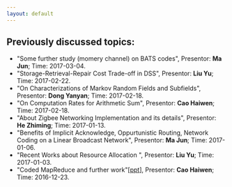 ```yaml
---
layout: default
---
```


## Previously discussed topics:

- "Some further study (momery channel) on BATS codes", Presentor: **Ma Jun**; Time: 2017-03-04.
- "Storage-Retrieval-Repair Cost Trade-off in DSS", Presentor: **Liu Yu**; Time: 2017-02-22.
- "On Characterizations of Markov Random Fields and Subfields", Presentor: **Dong Yanyan**; Time: 2017-02-18.
- "On Computation Rates for Arithmetic Sum", Presentor: **Cao Haiwen**; Time: 2017-02-18.
- "About Zigbee Networking Implementation and its details", Presentor: **He Zhiming**; Time: 2017-01-13.
- "Benefits of Implicit Acknowledge, Oppurtunistic Routing, Network Coding on a Linear Broadcast Network", Presentor: **Ma Jun**; Time: 2017-01-06.
- "Recent Works about Resource Allocation ", Presentor: **Liu Yu**; Time: 2017-01-03.
- "Coded MapReduce and further work"\[[ppt](CodedDistributedComputing.pptx)\], Presentor: **Cao Haiwen**; Time: 2016-12-23.
